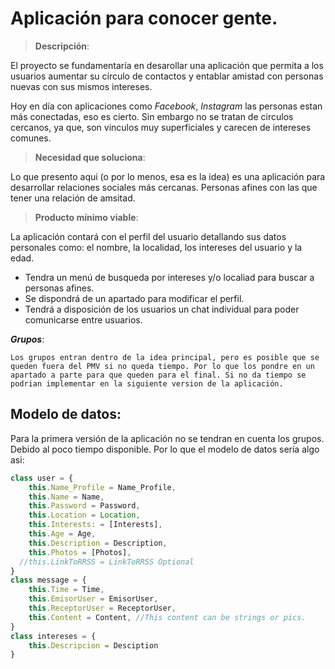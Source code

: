 # **Aplicación para conocer gente.**

>**Descripción**:

El proyecto se fundamentaría en desarollar una aplicación que permita a los usuarios aumentar su círculo de contactos y entablar amistad con personas nuevas con sus mismos intereses.

Hoy en día con aplicaciones como _Facebook_, _Instagram_ las personas estan más conectadas, eso es cierto. Sin embargo no se tratan de circulos cercanos, ya que, son vinculos muy superficiales y carecen de intereses comunes. 

>**Necesidad que soluciona**:

Lo que presento aqui (o por lo menos, esa es la idea) es una aplicación para desarrollar relaciones sociales más cercanas. Personas afines con las que tener una relación de amsitad.

>**Producto mínimo viable**:

La aplicación contará con el perfil del usuario detallando sus datos personales como: el nombre, la localidad, los intereses del usuario y la edad. 
* Tendra un menú de busqueda por intereses y/o localiad para buscar a personas afines.
* Se dispondrá de un apartado para modificar el perfil.
* Tendrá a disposición de los usuarios un chat individual para poder comunicarse entre usuarios.

 ***Grupos***:

    Los grupos entran dentro de la idea principal, pero es posible que se queden fuera del PMV si no queda tiempo. Por lo que los pondre en un apartado a parte para que queden para el final. Si no da tiempo se podrian implementar en la siguiente version de la aplicación.

## Modelo de datos:

Para la primera versión de la aplicación no se tendran en cuenta los grupos. Debido al poco tiempo disponible. Por lo que el modelo de datos sería algo asi:

```javascript
class user = {
    this.Name_Profile = Name_Profile,
    this.Name = Name,
    this.Password = Password,
    this.Location = Location,
    this.Interests: = [Interests],
    this.Age = Age,
    this.Description = Description,
    this.Photos = [Photos],
  //this.LinkToRRSS = LinkToRRSS Optional
}
class message = {
    this.Time = Time,
    this.EmisorUser = EmisorUser,
    this.ReceptorUser = ReceptorUser,
    this.Content = Content, //This content can be strings or pics.
}
class intereses = {
    this.Descripcion = Desciption
}
```